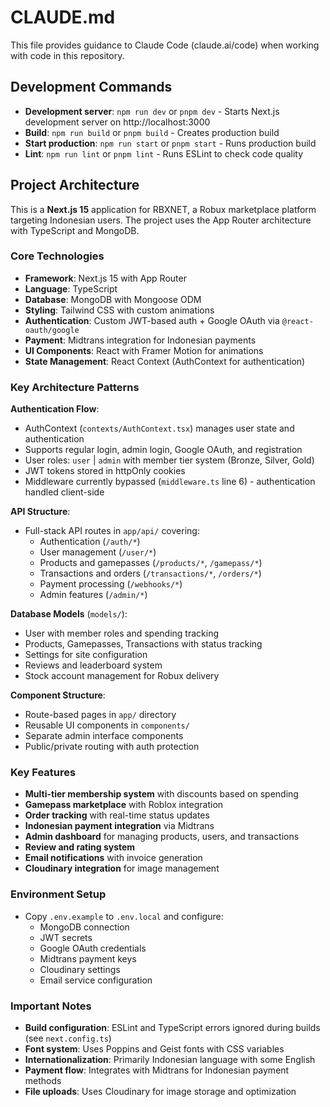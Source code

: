 # CLAUDE.md

This file provides guidance to Claude Code (claude.ai/code) when working with code in this repository.

## Development Commands

- **Development server**: `npm run dev` or `pnpm dev` - Starts Next.js development server on http://localhost:3000
- **Build**: `npm run build` or `pnpm build` - Creates production build
- **Start production**: `npm run start` or `pnpm start` - Runs production build
- **Lint**: `npm run lint` or `pnpm lint` - Runs ESLint to check code quality

## Project Architecture

This is a **Next.js 15** application for RBXNET, a Robux marketplace platform targeting Indonesian users. The project uses the App Router architecture with TypeScript and MongoDB.

### Core Technologies
- **Framework**: Next.js 15 with App Router
- **Language**: TypeScript
- **Database**: MongoDB with Mongoose ODM
- **Styling**: Tailwind CSS with custom animations
- **Authentication**: Custom JWT-based auth + Google OAuth via `@react-oauth/google`
- **Payment**: Midtrans integration for Indonesian payments
- **UI Components**: React with Framer Motion for animations
- **State Management**: React Context (AuthContext for authentication)

### Key Architecture Patterns

**Authentication Flow**:
- AuthContext (`contexts/AuthContext.tsx`) manages user state and authentication
- Supports regular login, admin login, Google OAuth, and registration
- User roles: `user` | `admin` with member tier system (Bronze, Silver, Gold)
- JWT tokens stored in httpOnly cookies
- Middleware currently bypassed (`middleware.ts` line 6) - authentication handled client-side

**API Structure**:
- Full-stack API routes in `app/api/` covering:
  - Authentication (`/auth/*`)
  - User management (`/user/*`)
  - Products and gamepasses (`/products/*`, `/gamepass/*`)
  - Transactions and orders (`/transactions/*`, `/orders/*`)
  - Payment processing (`/webhooks/*`)
  - Admin features (`/admin/*`)

**Database Models** (`models/`):
- User with member roles and spending tracking
- Products, Gamepasses, Transactions with status tracking
- Settings for site configuration
- Reviews and leaderboard system
- Stock account management for Robux delivery

**Component Structure**:
- Route-based pages in `app/` directory
- Reusable UI components in `components/`
- Separate admin interface components
- Public/private routing with auth protection

### Key Features
- **Multi-tier membership system** with discounts based on spending
- **Gamepass marketplace** with Roblox integration
- **Order tracking** with real-time status updates
- **Indonesian payment integration** via Midtrans
- **Admin dashboard** for managing products, users, and transactions
- **Review and rating system**
- **Email notifications** with invoice generation
- **Cloudinary integration** for image management

### Environment Setup
- Copy `.env.example` to `.env.local` and configure:
  - MongoDB connection
  - JWT secrets
  - Google OAuth credentials
  - Midtrans payment keys
  - Cloudinary settings
  - Email service configuration

### Important Notes
- **Build configuration**: ESLint and TypeScript errors ignored during builds (see `next.config.ts`)
- **Font system**: Uses Poppins and Geist fonts with CSS variables
- **Internationalization**: Primarily Indonesian language with some English
- **Payment flow**: Integrates with Midtrans for Indonesian payment methods
- **File uploads**: Uses Cloudinary for image storage and optimization